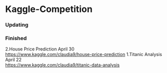 # Kaggle-Competition
### Updating

### Finished

2.House Price Prediction April 30      
https://www.kaggle.com/claudia9/house-price-prediction
1.Titanic Analysis April 22       
https://www.kaggle.com/claudia9/titanic-data-analysis
